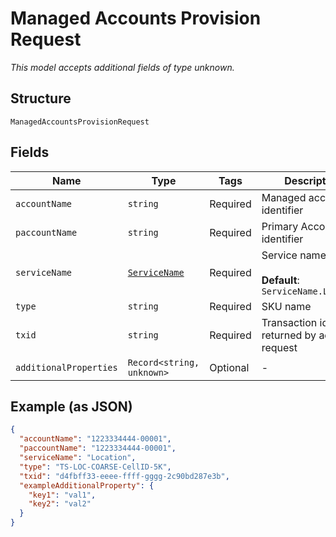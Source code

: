 
# Managed Accounts Provision Request

*This model accepts additional fields of type unknown.*

## Structure

`ManagedAccountsProvisionRequest`

## Fields

| Name | Type | Tags | Description |
|  --- | --- | --- | --- |
| `accountName` | `string` | Required | Managed account identifier |
| `paccountName` | `string` | Required | Primary Account identifier |
| `serviceName` | [`ServiceName`](../../doc/models/service-name.md) | Required | Service name<br><br>**Default**: `ServiceName.Location` |
| `type` | `string` | Required | SKU name |
| `txid` | `string` | Required | Transaction identifier returned by add request |
| `additionalProperties` | `Record<string, unknown>` | Optional | - |

## Example (as JSON)

```json
{
  "accountName": "1223334444-00001",
  "paccountName": "1223334444-00001",
  "serviceName": "Location",
  "type": "TS-LOC-COARSE-CellID-5K",
  "txid": "d4fbff33-eeee-ffff-gggg-2c90bd287e3b",
  "exampleAdditionalProperty": {
    "key1": "val1",
    "key2": "val2"
  }
}
```

